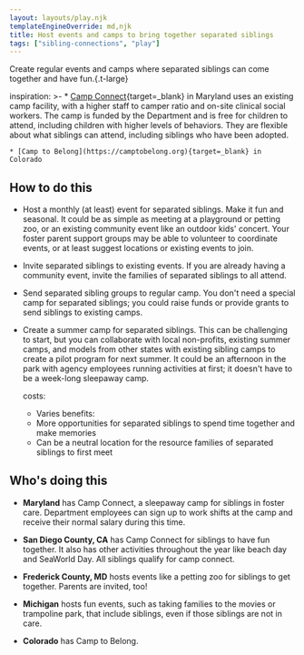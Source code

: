 ```yaml
---
layout: layouts/play.njk
templateEngineOverride: md,njk
title: Host events and camps to bring together separated siblings
tags: ["sibling-connections", "play"]
---
```


Create regular events and camps where separated siblings can come together and have fun.{.t-large}

  inspiration: >-
    * [Camp Connect](https://mrpa.org/fostering-connections-through-camp-connect/){target=_blank} in Maryland uses an existing camp facility, with a higher staff to camper ratio and on-site clinical social workers. The camp is funded by the Department and is free for children to attend, including children with higher levels of behaviors. They are flexible about what siblings can attend, including siblings who have been adopted.

    * [Camp to Belong](https://camptobelong.org){target=_blank} in Colorado

## How to do this

* Host a monthly (at least) event for separated siblings. Make it fun and seasonal. It could be as simple as meeting at a playground or petting zoo, or an existing community event like an outdoor kids' concert. Your foster parent support groups may be able to volunteer to coordinate events, or at least suggest locations or existing events to join.

* Invite separated siblings to existing events. If you are already having a community event, invite the families of separated siblings to all attend.

* Send separated sibling groups to regular camp. You don't need a special camp for separated siblings; you could raise funds or provide grants to send siblings to existing camps.

* Create a summer camp for separated siblings. This can be challenging to start, but you can collaborate with local non-profits, existing summer camps, and models from other states with existing sibling camps to create a pilot program for next summer. It could be an afternoon in the park with agency employees running activities at first; it doesn't have to be a week-long sleepaway camp.

  costs:
    - Varies
  benefits:
    - More opportunities for separated siblings to spend time together and make memories
    - Can be a neutral location for the resource families of separated siblings to first meet

## Who's doing this

* **Maryland** has Camp Connect, a sleepaway camp for siblings in foster care. Department employees can sign up to work shifts at the camp and receive their normal salary during this time.

* **San Diego County, CA** has Camp Connect for siblings to have fun together. It also has other activities throughout the year like beach day and  SeaWorld Day. All siblings qualify for camp connect.

* **Frederick County, MD** hosts events like a petting zoo for siblings to get together. Parents are invited, too!

* **Michigan** hosts fun events, such as taking families to the movies or trampoline park, that include siblings, even if those siblings are not in care.

* **Colorado** has Camp to Belong.